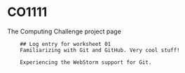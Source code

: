 # CO1111
The Computing Challenge project page
        
        ## Log entry for worksheet 01
        Familiarizing with Git and GitHub. Very cool stuff!
        
        Experiencing the WebStorm support for Git.
        
     